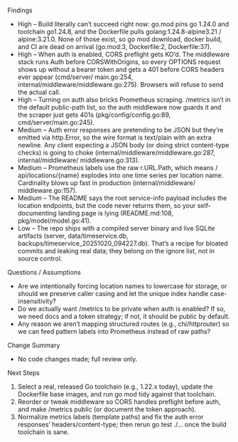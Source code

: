 Findings

  - High – Build literally can’t succeed right now: go.mod pins go 1.24.0 and
    toolchain go1.24.8, and the Dockerfile pulls golang:1.24.8-alpine3.21 /
    alpine:3.21.0. None of those exist, so go mod download, docker build, and CI
    are dead on arrival (go.mod:3, Dockerfile:2, Dockerfile:37).
  - High – When auth is enabled, CORS preflight gets KO’d. The middleware stack
    runs Auth before CORSWithOrigins, so every OPTIONS request shows up without
    a bearer token and gets a 401 before CORS headers ever appear (cmd/server/
    main.go:254, internal/middleware/middleware.go:275). Browsers will refuse to
    send the actual call.
  - High – Turning on auth also bricks Prometheus scraping. /metrics isn’t in
    the default public-path list, so the auth middleware now guards it and the
    scraper just gets 401s (pkg/config/config.go:89, cmd/server/main.go:245).
  - Medium – Auth error responses are pretending to be JSON but they’re emitted
    via http.Error, so the wire format is text/plain with an extra newline.
    Any client expecting a JSON body (or doing strict content-type checks) is
    going to choke (internal/middleware/middleware.go:287, internal/middleware/
    middleware.go:313).
  - Medium – Prometheus labels use the raw r.URL.Path, which means /
    api/locations/{name} explodes into one time series per location
    name. Cardinality blows up fast in production (internal/middleware/
    middleware.go:157).
  - Medium – The README says the root service-info payload includes the location
    endpoints, but the code never returns them, so your self-documenting landing
    page is lying (README.md:108, pkg/model/model.go:41).
  - Low – The repo ships with a compiled server binary and live SQLite artifacts
    (server, data/timeservice.db, backups/timeservice_20251020_094227.db).
    That’s a recipe for bloated commits and leaking real data; they belong on
    the ignore list, not in source control.

  Questions / Assumptions

  - Are we intentionally forcing location names to lowercase for storage, or
    should we preserve caller casing and let the unique index handle case-
    insensitivity?
  - Do we actually want /metrics to be private when auth is enabled? If so, we
    need docs and a token strategy; if not, it should be public by default.
  - Any reason we aren’t mapping structured routes (e.g., chi/httprouter) so we
    can feed pattern labels into Prometheus instead of raw paths?

  Change Summary

  - No code changes made; full review only.

  Next Steps

  1. Select a real, released Go toolchain (e.g., 1.22.x today), update the
     Dockerfile base images, and run go mod tidy against that toolchain.
  2. Reorder or tweak middleware so CORS handles preflight before auth, and
     make /metrics public (or document the token approach).
  3. Normalize metrics labels (template paths) and fix the auth error responses’
     headers/content-type; then rerun go test ./... once the build toolchain
     is sane.
